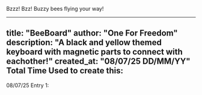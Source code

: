 Bzzz! Bzz! Buzzy bees flying your way!

---
title: "BeeBoard"
author: "One For Freedom"
description: "A black and yellow themed keyboard with magnetic parts to connect with eachother!"
created_at: "08/07/25 DD/MM/YY"
Total Time Used to create this: 
---

08/07/25
Entry 1:
